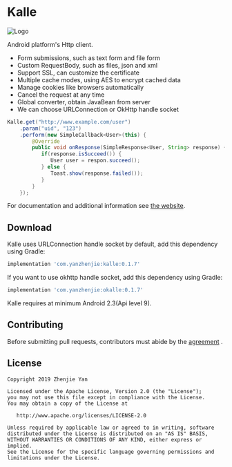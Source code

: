 # Kalle

![Logo](./images/logo.svg)

Android platform's Http client.

- Form submissions, such as text form and file form
- Custom RequestBody, such as files, json and xml
- Support SSL, can customize the certificate
- Multiple cache modes, using AES to encrypt cached data
- Manage cookies like browsers automatically
- Cancel the request at any time
- Global converter, obtain JavaBean from server
- We can choose URLConnection or OkHttp handle socket

```java
Kalle.get("http://www.example.com/user")
    .param("uid", "123")
    .perform(new SimpleCallback<User>(this) {
        @Override
        public void onResponse(SimpleResponse<User, String> response) {
           if(response.isSucceed()) {
              User user = respon.succeed();
           } else {
              Toast.show(response.failed());
           }
        }
    });
```

For documentation and additional information see [the website](https://www.yanzhenjie.com/Kalle).

## Download

Kalle uses URLConnection handle socket by default, add this dependency using Gradle:

```groovy
implementation 'com.yanzhenjie:kalle:0.1.7'
```

If you want to use okhttp handle socket, add this dependency using Gradle:

```groovy
implementation 'com.yanzhenjie:okalle:0.1.7'
```

Kalle requires at minimum Android 2.3(Api level 9).

## Contributing

Before submitting pull requests, contributors must abide by the [agreement](CONTRIBUTING.md) .

## License

```text
Copyright 2019 Zhenjie Yan

Licensed under the Apache License, Version 2.0 (the "License");
you may not use this file except in compliance with the License.
You may obtain a copy of the License at

   http://www.apache.org/licenses/LICENSE-2.0

Unless required by applicable law or agreed to in writing, software
distributed under the License is distributed on an "AS IS" BASIS,
WITHOUT WARRANTIES OR CONDITIONS OF ANY KIND, either express or implied.
See the License for the specific language governing permissions and
limitations under the License.
```
